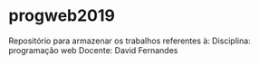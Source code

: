 # progweb2019
Repositório para armazenar os trabalhos referentes à:
  Disciplina: programação web
  Docente: David Fernandes
  

